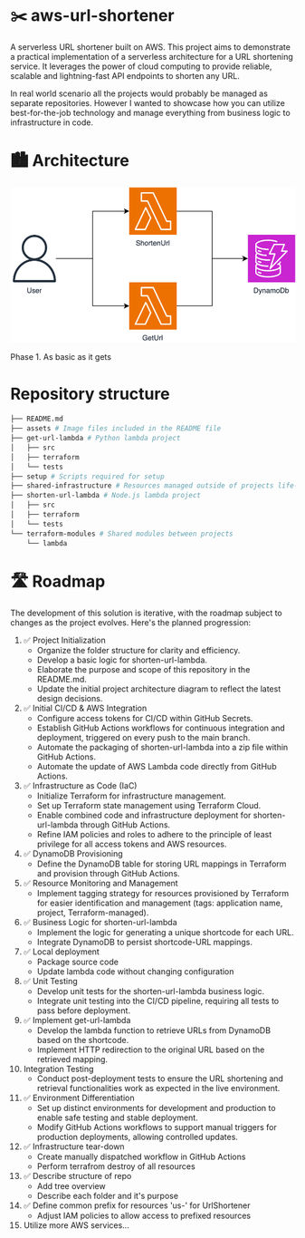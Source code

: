 # ✂️ aws-url-shortener

A serverless URL shortener built on AWS. This project aims to demonstrate a practical implementation of a serverless architecture for a URL shortening service. It leverages the power of cloud computing to provide reliable, scalable and lightning-fast API endpoints to shorten any URL.

In real world scenario all the projects would probably be managed as separate repositories. However I wanted to showcase how you can utilize best-for-the-job technology and manage everything from business logic to infrastructure in code.

# 🏙️ Architecture

![Architecture Diagram](assets/link-shortener.phase1.drawio.svg)

Phase 1. As basic as it gets

# Repository structure

```sh
├── README.md
├── assets # Image files included in the README file
├── get-url-lambda # Python lambda project
│   ├── src
│   ├── terraform
│   └── tests
├── setup # Scripts required for setup
├── shared-infrastructure # Resources managed outside of projects life-cycle
├── shorten-url-lambda # Node.js lambda project
│   ├── src
│   ├── terraform
│   └── tests
└── terraform-modules # Shared modules between projects
    └── lambda
```

# 🛣️ Roadmap

The development of this solution is iterative, with the roadmap subject to changes as the project evolves. Here's the planned progression:

1. ✅ Project Initialization
    - Organize the folder structure for clarity and efficiency.
    - Develop a basic logic for shorten-url-lambda.
    - Elaborate the purpose and scope of this repository in the README.md.
    - Update the initial project architecture diagram to reflect the latest design decisions.
2. ✅ Initial CI/CD & AWS Integration
    - Configure access tokens for CI/CD within GitHub Secrets.
    - Establish GitHub Actions workflows for continuous integration and deployment, triggered on every push to the main branch.
    - Automate the packaging of shorten-url-lambda into a zip file within GitHub Actions.
    - Automate the update of AWS Lambda code directly from GitHub Actions.
3. ✅ Infrastructure as Code (IaC)
    - Initialize Terraform for infrastructure management.
    - Set up Terraform state management using Terraform Cloud.
    - Enable combined code and infrastructure deployment for shorten-url-lambda through GitHub Actions.
    - Refine IAM policies and roles to adhere to the principle of least privilege for all access tokens and AWS resources.
4. ✅ DynamoDB Provisioning
    - Define the DynamoDB table for storing URL mappings in Terraform and provision through GitHub Actions.
5. ✅ Resource Monitoring and Management
    - Implement tagging strategy for resources provisioned by Terraform for easier identification and management (tags: application name, project, Terraform-managed).
6. ✅ Business Logic for shorten-url-lambda
    - Implement the logic for generating a unique shortcode for each URL.
    - Integrate DynamoDB to persist shortcode-URL mappings.
7. ✅ Local deployment
    - Package source code
    - Update lambda code without changing configuration
8. ✅ Unit Testing
    - Develop unit tests for the shorten-url-lambda business logic.
    - Integrate unit testing into the CI/CD pipeline, requiring all tests to pass before deployment.
9. ✅ Implement get-url-lambda
    - Develop the lambda function to retrieve URLs from DynamoDB based on the shortcode.
    - Implement HTTP redirection to the original URL based on the retrieved mapping.
10. Integration Testing
    - Conduct post-deployment tests to ensure the URL shortening and retrieval functionalities work as expected in the live environment.
11. ✅ Environment Differentiation
    - Set up distinct environments for development and production to enable safe testing and stable deployment.
    - Modify GitHub Actions workflows to support manual triggers for production deployments, allowing controlled updates.
12. ✅ Infrastructure tear-down
    - Create manually dispatched workflow in GitHub Actions
    - Perform terrafrom destroy of all resources
13. ✅ Describe structure of repo
    - Add tree overview
    - Describe each folder and it's purpose
14. ✅ Define common prefix for resources 'us-' for UrlShortener
    - Adjust IAM policies to allow access to prefixed resources
15. Utilize more AWS services...